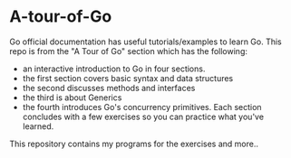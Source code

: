 # A-tour-of-Go

Go official documentation has useful tutorials/examples to learn Go. This repo is from the "A Tour of Go" section which has the following: 
  * an interactive introduction to Go in four sections.
  * the first section covers basic syntax and data structures
  * the second discusses methods and interfaces
  * the third is about Generics
  * the fourth introduces Go's concurrency primitives. 
Each section concludes with a few exercises so you can practice what you've learned. 

This repository contains my programs for the exercises and more..
